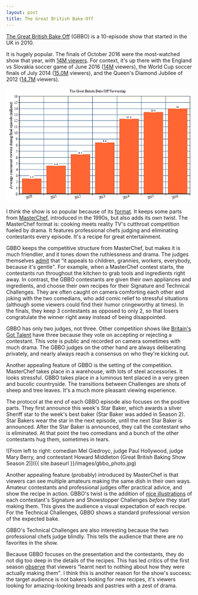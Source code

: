 ```yaml
---
layout: post
title: The Great British Bake-Off
---
```



<p>
<a href="https://en.wikipedia.org/wiki/The_Great_British_Bake_Off">The Great British Bake Off</a> (GBBO) is a 10-episode show that started in the UK in 2010. 
</p><p>
It is hugely popular.
The finals of October 2016 were the most-watched show that year, with <a href="http://www.huffingtonpost.co.uk/entry/great-british-bake-off-2016-viewing-figures-final-candice_uk_5811ccbee4b04660a4380e16">14M viewers</a>.
For context, it's up there with the England vs Slovakia soccer game of June 2016 (<a href="https://www.theguardian.com/media/2016/jun/21/england-euro-2016-draw-slovakia-pulls-years-biggest-tv-audience">14M</a> viewers), the World Cup soccer finals of July 2014 (<a href="https://www.theguardian.com/media/2014/jul/14/world-cup-final-viewers-germany-bbc-itv">15.0M</a> viewers), and the Queen's Diamond Jubilee of 2012 (<a href="https://www.theguardian.com/news/datablog/2012/jun/06/queen-s-diamond-jubilee-in-numbers">14.7M</a> viewers).
</p>

![GBBO viewership over time](/images/gbbo_histogram.png)

<p>
I think the show is so popular because of its <a href="https://en.wikipedia.org/wiki/The_Great_British_Bake_Off#Format">format</a>. It keeps some parts from <a href="https://www.youtube.com/watch?v=pDlKPKn_9f0">MasterChef</a>, introduced in the 1990s, but also adds its own twist.
The MasterChef format is: cooking meets reality TV's cutthroat competition fueled by drama. It features professional chefs judging and eliminating contestants every episode. It's a recipe for great entertainment.
</p><p>
GBBO keeps the competitive structure from MasterChef, but makes it is much friendlier, and it tones down the ruthlessness and drama. The judges themselves <a href='https://www.theguardian.com/tv-and-radio/2016/jul/17/great-british-bake-off-secrets-success-paul-hollywood-mary-berry'>admit</a> that <q>it appeals to children, grannies, workers, everybody, because it's gentle</q>. For example, when a MasterChef contest starts, the contestants run throughout the kitchen to grab tools and ingredients right away. In contrast, the GBBO contestants are given their own appliances and ingredients, and choose their own recipes for their Signature and Technical Challenges. They are often caught on camera comforting each other and joking with the two comedians, who add comic relief to stressful situations (although some viewers could find their humor cringeworthy at times). In the finals, they keep 3 contestants as opposed to only 2, so that losers congratulate the winner right away instead of being disappointed.
</p><p>
GBBO has only two judges, not three. Other competition shows like <a href='https://en.wikipedia.org/wiki/Britain%27s_Got_Talent'>Britain's Got Talent</a> have three because they vote on accepting or rejecting a contestant. This vote is public and recorded on camera sometimes with much drama. The GBBO judges on the other hand are always deliberating privately, and nearly always reach a consensus on who they're kicking out.
</p><p>
Another appealing feature of GBBO is the setting of the competition. MasterChef takes place in a warehouse, with lots of steel accessories. It looks stressful. GBBO takes place in a luminous tent placed in a very green and bucolic countryside. The transitions between Challenges are shots of sheep and tree leaves. It's a much more pleasant viewing experience.
</p><p>
The protocol at the end of each GBBO episode also focuses on the positive parts. They first announce this week's Star Baker, which awards a silver Sheriff star to the week's best baker (Star Baker was added in Season 2). Star Bakers wear the star in the next episode, until the next Star Baker is announced. After the Star Baker is announced, they call the contestant who is eliminated. At that point the two comedians and a bunch of the other contestants hug them, sometimes in tears.
</p>

![From left to right: comedian Mel Giedroyc, judge Paul Hollywood, judge Mary Berry, and contestant Howard Middleton (Great British Baking Show Season 2)]({{ site.baseurl }}/images/gbbo_photo.jpg)

<p>
Another appealing feature (probably) introduced by MasterChef is that viewers can see multiple amateurs making the same dish in their own ways. Amateur contestants and professional judges offer practical advice, and show the recipe in action. 
GBBO's twist is the addition of <a href="http://www.tomhovey.co.uk/the-great-british-bake-off/">nice illustrations</a> of each contestant's Signature and Showstopper Challenges <em>before</em> they start making them. This gives the audience a visual expectation of each recipe. For the Technical Challenges, GBBO shows a standard professional version of the expected bake.
</p><p>
GBBO's Technical Challenges are also interesting because the two professional chefs judge blindly. This tells the audience that there are no favorites in the show.
</p><p>
Because GBBO focuses on the presentation and the contestants, they do not dig too deep in the details of the recipes. This has led critics of the first season <a href="http://www.telegraph.co.uk/culture/tvandradio/7950624/The-Great-British-Bake-Off-BBC-Two-review.html">observe</a> that viewers <q>learnt next to nothing about how they were actually making them</q>. I think this is another reason for the show's success: the target audience is not bakers looking for new recipes, it's viewers looking for amazing-looking breads and pastries with a zest of drama.
</p>

